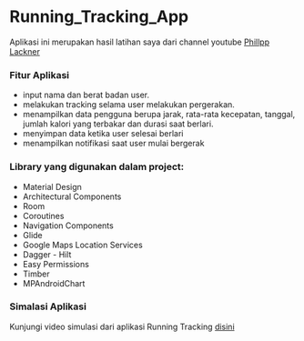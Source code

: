 # Running_Tracking_App
Aplikasi ini merupakan hasil latihan saya dari channel youtube [Phillpp Lackner](https://www.youtube.com/playlist?list=PLQkwcJG4YTCQ6emtoqSZS2FVwZR9FT3BV) 

### Fitur Aplikasi
- input nama dan berat badan user.
- melakukan tracking selama user melakukan pergerakan.
- menampilkan data pengguna berupa jarak, rata-rata kecepatan, tanggal, jumlah kalori yang terbakar dan durasi saat berlari.
- menyimpan data ketika user selesai berlari
- menampilkan notifikasi saat user mulai bergerak


### Library yang digunakan dalam project:
- Material Design
- Architectural Components
- Room
- Coroutines
- Navigation Components
- Glide
- Google Maps Location Services
- Dagger - Hilt
- Easy Permissions
- Timber
- MPAndroidChart

### Simalasi Aplikasi
Kunjungi video simulasi dari aplikasi Running Tracking [disini](https://youtu.be/xCwNR0i63Pw)
